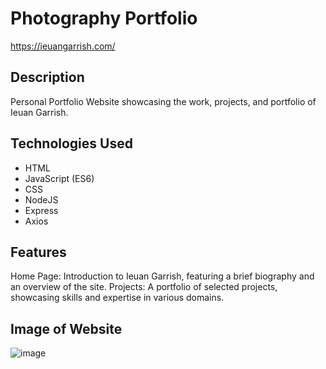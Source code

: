 # Photography Portfolio

https://ieuangarrish.com/

## Description

Personal Portfolio Website showcasing the work, projects, and portfolio of Ieuan Garrish.

## Technologies Used

- HTML
- JavaScript (ES6)
- CSS
- NodeJS
- Express
- Axios

## Features

Home Page: Introduction to Ieuan Garrish, featuring a brief biography and an overview of the site.
Projects: A portfolio of selected projects, showcasing skills and expertise in various domains.

## Image of Website

![image](https://github.com/user-attachments/assets/c33d55ca-70ad-435d-b1d8-3ed5b7b365f3)
